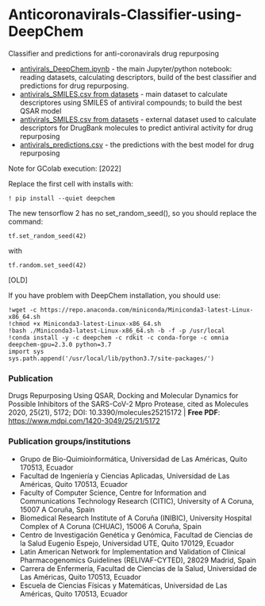 # Anticoronavirals-Classifier-using-DeepChem
Classifier and predictions for anti-coronavirals drug repurposing

- [antivirals_DeepChem.ipynb](antivirals_DeepChem.ipynb) - the main Jupyter/python notebook: reading datasets, calculating descriptors, build of the best classifier and predictions for drug repurposing.
- [antivirals_SMILES.csv from datasets](datasets/DB_SMILES4prediction.csv) - main dataset to calculate descriptores using SMILES of antiviral compounds; to build the best QSAR model
- [antivirals_SMILES.csv from datasets](datasets/antivirals_SMILES.csv) - external dataset used to calculate descriptors for DrugBank molecules to predict antiviral activity for drug repurposing
- [antivirals_predictions.csv](antivirals_predictions.csv) - the predictions with the best model for drug repurposing

Note for GColab execution:
[2022]

Replace the first cell with installs with:

```! pip install --quiet deepchem```

The new tensorflow 2 has no set_random_seed(), so you should replace the command:

```tf.set_random_seed(42)```

with 

```tf.random.set_seed(42)```

[OLD]

If you have problem with DeepChem installation, you should use:

```%tensorflow_version 1.x
!wget -c https://repo.anaconda.com/miniconda/Miniconda3-latest-Linux-x86_64.sh
!chmod +x Miniconda3-latest-Linux-x86_64.sh
!bash ./Miniconda3-latest-Linux-x86_64.sh -b -f -p /usr/local
!conda install -y -c deepchem -c rdkit -c conda-forge -c omnia deepchem-gpu=2.3.0 python=3.7
import sys
sys.path.append('/usr/local/lib/python3.7/site-packages/')
```

### Publication
Drugs Repurposing Using QSAR, Docking and Molecular Dynamics for Possible Inhibitors of the SARS-CoV-2 Mpro Protease, cited as Molecules 2020, 25(21), 5172; DOI: 10.3390/molecules25215172 | **Free PDF**: https://www.mdpi.com/1420-3049/25/21/5172

### Publication groups/institutions
- Grupo de Bio-Quimioinformática, Universidad de Las Américas, Quito 170513, Ecuador
- Facultad de Ingeniería y Ciencias Aplicadas, Universidad de Las Américas, Quito 170513, Ecuador
- Faculty of Computer Science, Centre for Information and Communications Technology Research (CITIC), University of A Coruna, 15007 A Coruña, Spain
- Biomedical Research Institute of A Coruña (INIBIC), University Hospital Complex of A Coruna (CHUAC), 15006 A Coruña, Spain
- Centro de Investigación Genética y Genómica, Facultad de Ciencias de la Salud Eugenio Espejo, Universidad UTE, Quito 170129, Ecuador
- Latin American Network for Implementation and Validation of Clinical Pharmacogenomics Guidelines (RELIVAF-CYTED), 28029 Madrid, Spain
- Carrera de Enfermería, Facultad de Ciencias de la Salud, Universidad de Las Américas, Quito 170513, Ecuador
- Escuela de Ciencias Físicas y Matemáticas, Universidad de Las Américas, Quito 170513, Ecuador
